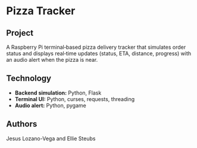 # Pizza Tracker

## Project  
A Raspberry Pi terminal‑based pizza delivery tracker that simulates order status and displays real‑time updates (status, ETA, distance, progress) with an audio alert when the pizza is near.

## Technology  
- **Backend simulation:** Python, Flask  
- **Terminal UI:** Python, curses, requests, threading  
- **Audio alert:** Python, pygame  

## Authors  
Jesus Lozano-Vega and Ellie Steubs


